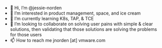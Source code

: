 - 👋 Hi, I’m @jessie-norden
- 👀 I’m interested in product management, space, and ice cream
- 🌱 I’m currently learning K8s, TAP, & TCE
- 💞️ I’m looking to collaborate on solving user pains with simple & clear solutions, then validating that those solutions are solving the problems for those users
- 📫 How to reach me jnorden [at] vmware.com

<!---
jessie-norden/jessie-norden is a ✨ special ✨ repository because its `README.md` (this file) appears on your GitHub profile.
You can click the Preview link to take a look at your changes.
--->

